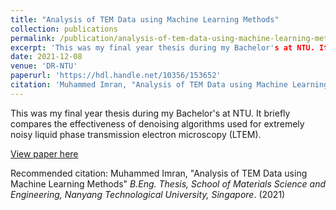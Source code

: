 ```yaml
---
title: "Analysis of TEM Data using Machine Learning Methods"
collection: publications
permalink: /publication/analysis-of-tem-data-using-machine-learning-methods
excerpt: 'This was my final year thesis during my Bachelor's at NTU. It briefly compares the effectiveness of denoising algorithms used for extremely noisy liquid phase transmission electron microscopy (LTEM).'
date: 2021-12-08
venue: 'DR-NTU'
paperurl: 'https://hdl.handle.net/10356/153652'
citation: 'Muhammed Imran, "Analysis of TEM Data using Machine Learning Methods" <i>B.Eng. Thesis, School of Materials Science and Engineering, Nanyang Technological University, Singapore</i>. (2021)'
---
```

This was my final year thesis during my Bachelor's at NTU. It briefly compares the effectiveness of denoising algorithms used for extremely noisy liquid phase transmission electron microscopy (LTEM).

[View paper here](https://hdl.handle.net/10356/153652)

Recommended citation: Muhammed Imran, "Analysis of TEM Data using Machine Learning Methods" <i>B.Eng. Thesis, School of Materials Science and Engineering, Nanyang Technological University, Singapore</i>. (2021)
